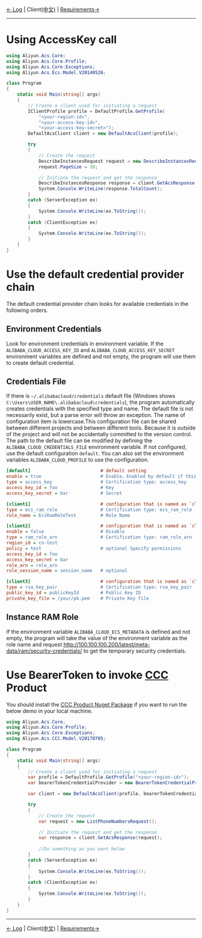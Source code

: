 [← Log](6-Log-EN.md) | Client[(中文)](7-Client-CN.md) | [Requirements→](0-Requirements-EN.md)
***

# Using AccessKey call
```csharp
using Aliyun.Acs.Core;
using Aliyun.Acs.Core.Profile;
using Aliyun.Acs.Core.Exceptions;
using Aliyun.Acs.Ecs.Model.V20140526;

class Program
{
    static void Main(string[] args)
    {
        // Create a client used for initiating a request
        IClientProfile profile = DefaultProfile.GetProfile(
            "<your-region-id>",
            "<your-access-key-id>",
            "<your-access-key-secret>");
        DefaultAcsClient client = new DefaultAcsClient(profile);

        try
        {
            // Create the request
            DescribeInstancesRequest request = new DescribeInstancesRequest();
            request.PageSize = 10;

            // Initiate the request and get the response
            DescribeInstancesResponse response = client.GetAcsResponse(request);
            System.Console.WriteLine(response.TotalCount);
        }
        catch (ServerException ex)
        {
            System.Console.WriteLine(ex.ToString());
        }
        catch (ClientException ex)
        {
            System.Console.WriteLine(ex.ToString());
        }
    }
}
```

# Use the default credential provider chain
The default credential provider chain looks for available credentials in the following orders.

## Environment Credentials
Look for environment credentials in environment variable. If the `ALIBABA_CLOUD_ACCESS_KEY_ID` and `ALIBABA_CLOUD_ACCESS_KEY_SECRET` environment variables are defined and not empty, the program will use them to create default credential.

## Credentials File
If there is `~/.alibabacloud/credentials` default file (Windows shows `C:\Users\USER_NAME\.alibabacloud\credentials`), the program automatically creates credentials with the specified type and name. The default file is not necessarily exist, but a parse error will throw an exception. The name of configuration item is lowercase.This configuration file can be shared between different projects and between different tools. Because it is outside of the project and will not be accidentally committed to the version control. The path to the default file can be modified by defining the `ALIBABA_CLOUD_CREDENTIALS_FILE` environment variable. If not configured, use the default configuration `default`. You can also set the environment variables `ALIBABA_CLOUD_PROFILE` to use the configuration.

```ini
[default]                          # default setting
enable = true                      # Enable，Enabled by default if this option is not present
type = access_key                  # Certification type: access_key
access_key_id = foo                # Key
access_key_secret = bar            # Secret

[client1]                          # configuration that is named as `client1`
type = ecs_ram_role                # Certification type: ecs_ram_role
role_name = EcsRamRoleTest         # Role Name

[client2]                          # configuration that is named as `client2`
enable = false                     # Disable
type = ram_role_arn                # Certification type: ram_role_arn
region_id = cn-test                 
policy = test                      # optional Specify permissions
access_key_id = foo                
access_key_secret = bar            
role_arn = role_arn                
role_session_name = session_name   # optional

[client3]                          # configuration that is named as `client3`
type = rsa_key_pair                # Certification type: rsa_key_pair
public_key_id = publicKeyId        # Public Key ID
private_key_file = /your/pk.pem    # Private Key file
```

## Instance RAM Role
If the environment variable `ALIBABA_CLOUD_ECS_METADATA` is defined and not empty, the program will take the value of the environment variable as the role name and request <http://100.100.100.200/latest/meta-data/ram/security-credentials/> to get the temporary security credentials.

# Use BearerToken to invoke [CCC](https://www.nuget.org/packages/aliyun-net-sdk-ccc/) Product
You should install the [CCC Product Nuget Package](https://www.nuget.org/packages/aliyun-net-sdk-ccc/) if you want to run the below demo in your local machine.

```csharp
using Aliyun.Acs.Core;
using Aliyun.Acs.Core.Profile;
using Aliyun.Acs.Core.Exceptions;
using Aliyun.Acs.CCC.Model.V20170705;

class Program
{
    static void Main(string[] args)
    {
        // Create a client used for initiating a request
        var profile = DefaultProfile.GetProfile("<your-region-id>");
        var bearerTokenCredentialProvider = new BearerTokenCredentialProvider("<your-bearertoken>");

        var client = new DefaultAcsClient(profile, bearerTokenCredentialProvider);

        try
        {
            // Create the request
            var request = new ListPhoneNumbersRequest();

            // Initiate the request and get the response
            var response = client.GetAcsResponse(request);
            
            //Do something as you want below
        }
        catch (ServerException ex)
        {
            System.Console.WriteLine(ex.ToString());
        }
        catch (ClientException ex)
        {
            System.Console.WriteLine(ex.ToString());
        }
    }
}
```

***
[← Log](6-Log-EN.md) | Client[(中文)](7-Client-CN.md) | [Requirements→](0-Requirements-EN.md)
